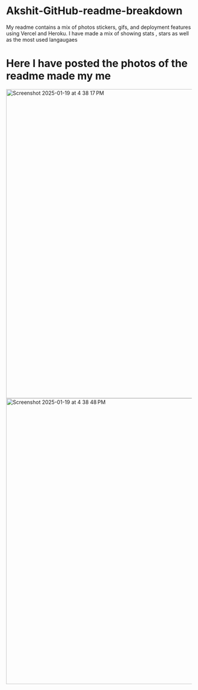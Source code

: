 # Akshit-GitHub-readme-breakdown
My readme contains a mix of photos stickers, gifs, and deployment features using Vercel and Heroku. I have made a mix of showing stats , stars as well as the most used langaugaes

# Here I have posted the photos of the readme made my me


<img width="840" alt="Screenshot 2025-01-19 at 4 38 17 PM" src="https://github.com/user-attachments/assets/105109d8-116f-46bf-95a8-2044f230199e" />
<img width="777" alt="Screenshot 2025-01-19 at 4 38 48 PM" src="https://github.com/user-attachments/assets/6d3c5447-cc1e-4a18-9fb2-ba889ac7ad2c" />
